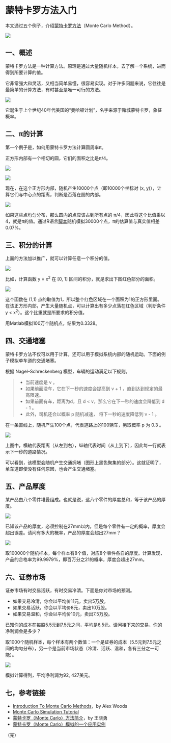 # 蒙特卡罗方法入门

本文通过五个例子，介绍[蒙特卡罗方法](https://en.wikipedia.org/wiki/Monte_Carlo_method)（Monte Carlo Method）。

![](http://www.ruanyifeng.com/blogimg/asset/2015/bg2015072601.jpg)

## 一、概述

蒙特卡罗方法是一种计算方法。原理是通过大量随机样本，去了解一个系统，进而得到所要计算的值。

它非常强大和灵活，又相当简单易懂，很容易实现。对于许多问题来说，它往往是最简单的计算方法，有时甚至是唯一可行的方法。

![](http://www.ruanyifeng.com/blogimg/asset/2015/bg2015072602.jpg)

它诞生于上个世纪40年代美国的“曼哈顿计划”，名字来源于赌城蒙特卡罗，象征概率。

## 二、π的计算

第一个例子是，如何用蒙特卡罗方法计算圆周率π。

正方形内部有一个相切的圆，它们的面积之比是π/4。

![](http://www.ruanyifeng.com/blogimg/asset/2015/bg2015072611.jpg)

![](http://www.ruanyifeng.com/blogimg/asset/2015/bg2015072603.jpg)

现在，在这个正方形内部，随机产生10000个点（即10000个坐标对 (x, y)），计算它们与中心点的距离，判断是否落在圆的内部。

![](http://www.ruanyifeng.com/blogimg/asset/2015/bg2015072604.jpg)

如果这些点均匀分布，那么圆内的点应该占到所有点的 π/4，因此将这个比值乘以4，就是π的值。通过R语言[脚本](https://github.com/alexhwoods/alexhwoods.com/blob/master/Machine%20Learning/Monte%20Carlo/EstimatingPi.R)随机模拟30000个点，π的估算值与真实值相差0.07%。

## 三、积分的计算

上面的方法加以推广，就可以计算任意一个积分的值。

![](http://www.ruanyifeng.com/blogimg/asset/2015/bg2015072610.gif)

比如，计算函数 y = x<sup>2</sup> 在 [0, 1] 区间的积分，就是求出下图红色部分的面积。

![](http://www.ruanyifeng.com/blogimg/asset/2015/bg2015072605.jpg)

这个函数在 (1,1) 点的取值为1，所以整个红色区域在一个面积为1的正方形里面。在该正方形内部，产生大量随机点，可以计算出有多少点落在红色区域（判断条件 y &lt; x<sup>2</sup>）。这个比重就是所要求的积分值。

用Matlab模拟100万个随机点，结果为0.3328。

## 四、交通堵塞

蒙特卡罗方法不仅可以用于计算，还可以用于模拟系统内部的随机运动。下面的例子模拟单车道的交通堵塞。

根据 Nagel–Schreckenberg 模型，车辆的运动满足以下规则。

> - 当前速度是 v 。
> - 如果前面没车，它在下一秒的速度会提高到 v + 1 ，直到达到规定的最高限速。
> - 如果前面有车，距离为d，且 d &lt; v，那么它在下一秒的速度会降低到 d - 1 。
> - 此外，司机还会以概率 p 随机减速， 将下一秒的速度降低到 v - 1 。

在一条直线上，随机产生100个点，代表道路上的100辆车，另取概率 p 为 0.3 。

![](http://www.ruanyifeng.com/blogimg/asset/2015/bg2015072606.png)

上图中，横轴代表距离（从左到右），纵轴代表时间（从上到下），因此每一行就表示下一秒的道路情况。

可以看到，该模型会随机产生交通拥堵（图形上黑色聚集的部分）。这就证明了，单车道即使没有任何原因，也会产生交通堵塞。

## 五、产品厚度

某产品由八个零件堆叠组成。也就是说，这八个零件的厚度总和，等于该产品的厚度。

![](http://www.ruanyifeng.com/blogimg/asset/2015/bg2015072607.jpg)

已知该产品的厚度，必须控制在27mm以内，但是每个零件有一定的概率，厚度会超出误差。请问有多大的概率，产品的厚度会超出27mm？

![](http://www.ruanyifeng.com/blogimg/asset/2015/bg2015072608.png)

取100000个随机样本，每个样本有8个值，对应8个零件各自的厚度。计算发现，产品的合格率为99.9979%，即百万分之21的概率，厚度会超出27mm。

## 六、证券市场

证券市场有时交易活跃，有时交易冷清。下面是你对市场的预测。

- 如果交易冷清，你会以平均价11元，卖出5万股。
- 如果交易活跃，你会以平均价8元，卖出10万股。
- 如果交易温和，你会以平均价10元，卖出7.5万股。

已知你的成本在每股5.5元到7.5元之间，平均是6.5元。请问接下来的交易，你的净利润会是多少？

取1000个随机样本，每个样本有两个数值：一个是证券的成本（5.5元到7.5元之间的均匀分布），另一个是当前市场状态（冷清、活跃、温和，各有三分之一可能）。

![](http://www.ruanyifeng.com/blogimg/asset/2015/bg2015072609.png)

模拟计算得到，平均净利润为92, 427美元。

## 七，参考链接

- [Introduction To Monte Carlo Methods](http://alexhwoods.com/2015/07/25/introduction-to-monte-carlo-methods/)，by Alex Woods
- [Monte Carlo Simulation Tutorial](http://www.solver.com/monte-carlo-simulation-example)
- [蒙特卡罗（Monte Carlo）方法简介](http://blog.sciencenet.cn/blog-324394-292355.html)，by 王晓勇
- [蒙特卡罗（Monte Carlo）模拟的一个应用实例](http://blog.sina.com.cn/s/blog_7e4eb7870100r3tn.html)

（完）

